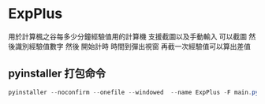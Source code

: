 # ExpPlus

用於計算楓之谷每多少分鐘經驗值用的計算機
支援截圖以及手動輸入
可以截圖 然後識別經驗值數字 然後 開始計時 時間到彈出視窗 再截一次經驗值可以算出差值

## pyinstaller 打包命令
```powershell
pyinstaller --noconfirm --onefile --windowed  --name ExpPlus -F main.py --add-data=".\\.venv\\Lib\\site-packages\\onnxruntime\\capi\\onnxruntime_providers_shared.dll;./onnxruntime/capi" --add-data=".\\.venv\\Lib\\site-packages\\ddddocr\\common.onnx;./ddddocr" --add-data=".\\.venv\\Lib\\site-packages\\ddddocr\\common_old.onnx;./ddddocr"
```

